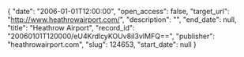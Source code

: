 {
  "date": "2006-01-01T12:00:00", 
  "open_access": false, 
  "target_url": "http://www.heathrowairport.com/", 
  "description": "", 
  "end_date": null, 
  "title": "Heathrow Airport", 
  "record_id": "20060101T120000/eU4KrdlcyKOUv8iI3vIMFQ==", 
  "publisher": "heathrowairport.com", 
  "slug": 124653, 
  "start_date": null
}

